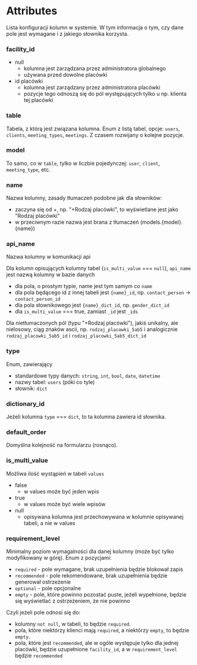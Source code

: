 # Attributes

Lista konfiguracji kolumn w systemie. W tym informacja o tym, czy dane pole jest wymagane i z jakiego słownika korzysta.

### facility_id

- null
  - kolumna jest zarządzana przez administratora globalnego
  - używana przed dowolne placówki
- id placówki
  - kolumna jest zarządzany przez administratora placówki
  - pozycje tego odnoszą się do pól występujących tylko u np. klienta tej placówki

### table

Tabela, z którą jest związana kolumna. Enum z listą tabel, opcje: `users`, `clients`, `meeting_types`, `meetings`.
Z czasem rozwijany o kolejne pozycje.

### model

To samo, co w `table`, tylko w liczbie pojedynczej: `user`, `client`, `meeting_type`, etc.

### name

Nazwa kolumny, zasady tłumaczeń podobne jak dla słowników:

- zaczyna się od +, np. "+Rodzaj placówki", to wyświetlane jest jako "Rodzaj placówki"
- w przeciwnym razie nazwa jest brana z tłumaczeń (models.{model}.{name})

### api_name

Nazwa kolumny w komunikacji api

Dla kolumn opisujących kolumny tabel (`is_multi_value` === `null`), `api_name` jest nazwą kolumny w bazie danych

- dla pola, o prostym typie, name jest tym samym co `name`
- dla pola będącego id z innej tabeli jest `{name}_id`, np. `contact_person` -> `contact_person_id`
- dla pola słownikowego jest `{name}_dict_id`, np. `gender_dict_id`
- dla `is_multi_value` === true, zamiast `_id` jest `_ids`

Dla nietłumaczonych pól (typu "+Rodzaj placówki"), jakiś unikalny, ale nielosowy, ciąg znaków ascii,
np. `rodzaj_placowki_5ab5` i analogicznie `rodzaj_placowki_5ab5_id` i `rodzaj_placowki_5ab5_dict_id`

### type

Enum, zawierający

- standardowe typy danych: `string`, `int`, `bool`, `date`, `datetime`
- nazwy tabel: `users` (póki co tyle)
- słownik: `dict`

### dictionary_id

Jeżeli kolumna `type` === `dict`, to ta kolumna zawiera id słownika.

### default_order

Domyślna kolejność na formularzu (rosnąco).

### is_multi_value

Możliwa ilość wystąpień w tabeli `values`

- false
  - w values może być jeden wpis
- true
  - w values może być wiele wpisów
- null
  - opisywana kolumna jest przechowywana w kolumnie opisywanej tabeli, a nie w values

### requirement_level

Minimalny poziom wymagalności dla danej kolumny (może być tylko modyfikowany w górę). Enum z pozycjami:

- `required` - pole wymagane, brak uzupełnienia będzie blokował zapis
- `recommended` - pole rekomendowane, brak uzupełnienia będzie generował ostrzeżenie
- `optional` - pole opcjonalne
- `empty` - pole, które powinno pozostać puste, jeżeli wypełnione, będzie się wyświetlać z ostrzeżeniem, że nie powinno

Czyli jeżeli pole odnosi się do:

- kolumny `not null`, w tabeli, to będzie `required`.
- pola, które niektórzy klienci mają `required`, a niektórzy `empty`, to będzie `empty`.
- pola, które jest `recommended`, ale w ogóle występuje tylko dla jednej placówki, będzie uzupełnione `facility_id`, a
  w `requirement_level` będzie `recommended`
